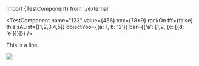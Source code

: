 
import {TestComponent} from './external'

<TestComponent name="123" value={456} xxx={78+9} rockOn fff={false} thisIsAList={[1,2,3,4,5]} objectYoo={{a: 1, b: '2'}} bar={{'a': [1,2, {c: [{d: 'e'}]}]}} />

<TestComponent name="123">
    <TestComponent/>
</TestComponent>

This is <MyLink/> a line.

![](./test.webp)
